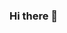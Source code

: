 ### Hi there 👋

<!--|  | ![Top Langs](https://github-readme-stats.vercel.app/api/top-langs/?username=njueyupeng&langs_count=4&theme=tokyonight) |
| ------------- | ------------- | -->

